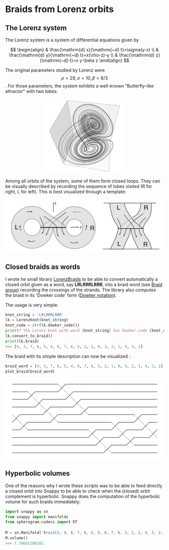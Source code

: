 # Braids from Lorenz orbits

## The Lorenz system
The Lorenz system is a system of differential equations given by

$$
\begin{align}
& \frac{\mathrm{d} x}{\mathrm{~d} t}=\sigma(y-x) \\
& \frac{\mathrm{d} y}{\mathrm{~d} t}=x(\rho-z)-y \\
& \frac{\mathrm{d} z}{\mathrm{~d} t}=x y-\beta z 
\end{align}
$$

The original parameters studied by Lorenz were $$\rho=28, \sigma=10, \beta=8/3$$. For those parameters, the system exhibits a well-known "Butterfly-like attractor" with two lobes:

<html>
<body>
<p>
      <div style="text-align: center;">
	<img src="/images/Lorenz_Attractor.png" alt="Lorenz attractor" width="50%" >
      </div>
</p>
</body>
</html>


Among all orbits of the system, some of them form closed loops. They can be visually described by recording the sequence of lobes visited (R for right, L for left). This is best visualized through a template:

![Lorenz Template](/images/Lorenz_LR.png)


## Closed braids as words
I wrote he small library [LorenzBraids](https://github.com/sylvainbonnot/LorenzBraids) to be able to convert automatically a closed orbit given as a word, say **LRLRRRLRRR**, into a braid word (see [Braid group](https://en.wikipedia.org/wiki/Braid_group)) recording the crossings of the strands.
The library also computes the braid in its 'Dowker code' form ([Dowker notation](https://en.wikipedia.org/wiki/Dowker–Thistlethwaite_notation)).

The usage is very simple:

```python
knot_string = 'LRLRRRLRRR'
lk = LorenzKnot(knot_string)
knot_code = str(lk.dowker_code())
print(f'The Lorenz Knot with word {knot_string} has Dowker code {knot_code}\n')
lk.convert_to_braid()
print(lk.braid)
>>> [4, 3, 7, 6, 5, 4, 8, 7, 6, 5, 2, 1, 0, 3, 2, 1, 4, 3, 2]
```

The braid with its simple description can now be visualized :

```python
braid_word = [4, 3, 7, 6, 5, 4, 8, 7, 6, 5, 2, 1, 0, 3, 2, 1, 4, 3, 2]
plot_braid(braid_word)
```

![Braid plot](/images/Lorenz_braid_plot.png)


## Hyperbolic volumes
One of the reasons why I wrote these scripts was to be able to feed directly a closed orbit into Snappy to be able to check when the (closed) orbit complement is hyperbolic. Snappy does the computation of the hyperbolic volume for such braids immediately: 

```python
import snappy as sn
from snappy import manifolds
from spherogram.codecs import DT

M = sn.Manifold('Braid[5, 4, 8, 7, 6, 5, 9, 8, 7, 6, 3, 2, 1, 4, 3, 2, 5, 4, 3]')
M.volume()
>>> 7.70691180281
```










